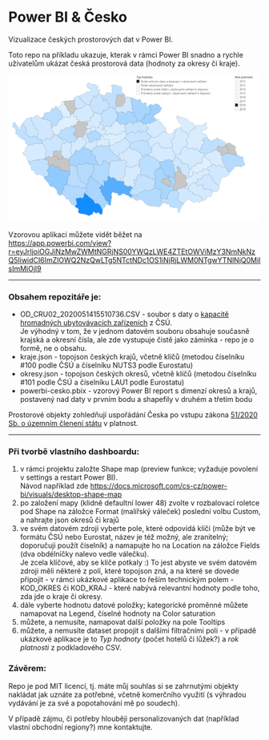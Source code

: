 # Power BI & Česko
Vizualizace českých prostorových dat v Power BI. 

Toto repo na příkladu ukazuje, kterak v rámci Power BI snadno a rychle uživatelům ukázat česká prostorová data (hodnoty za okresy či kraje).

<p align="center">
  <img src="https://github.com/jlacko/powerbi-cesko/blob/main/screenshot.png?raw=true" alt="Power BI aplikace v kontextu České republiky"/>
</p>

Vzorovou aplikaci můžete vidět běžet na<br>https://app.powerbi.com/view?r=eyJrIjoiOGJiNzMwZWMtNGRjNS00YWQzLWE4ZTEtOWViMzY3NmNkNzQ5IiwidCI6ImZlOWQ2NzQwLTg5NTctNDc1OS1iNjRjLWM0NTgwYTNlNjQ0MiIsImMiOjl9

<hr>

### Obsahem repozitáře je:
- OD_CRU02_2020051415510736.CSV - soubor s daty o [kapacitě hromadných ubytovávacích zařízeních](https://www.czso.cz/csu/czso/kapacity-hromadnych-ubytovacich-zarizeni) z ČSÚ.<br>Je výhodný v tom, že v jednom datovém souboru obsahuje současně krajská a okresní čísla, ale zde vystupuje čistě jako záminka - repo je o formě, ne o obsahu.
- kraje.json - topojson českých krajů, včetně klíčů (metodou číselníku #100 podle ČSÚ  a číselníku NUTS3 podle Eurostatu)
- okresy.json - topojson českých okresů, včetně klíčů (metodou číselníku #101 podle ČSÚ a číselníku LAU1 podle Eurostatu)
- powerbi-cesko.pbix - vzorový Power BI report s dimenzí okresů a krajů, postavený nad daty v prvním bodu a shapefily v druhém a třetím bodu

Prostorové objekty zohledňují uspořádání Česka po vstupu zákona [51/2020 Sb. o územním členení státu](https://www.zakonyprolidi.cz/cs/2020-51) v platnost.

<hr>

### Při tvorbě vlastního dashboardu:

1) v rámci projektu založte Shape map (preview funkce; vyžaduje povolení v settings a restart Power BI). <br>Návod například zde https://docs.microsoft.com/cs-cz/power-bi/visuals/desktop-shape-map
2) po založení mapy (klidně defaultní lower 48) zvolte v rozbalovací roletce pod Shape na záložce Format (malířský váleček) poslední volbu Custom, a nahrajte json okresů či krajů
3) ve svém datovém zdroji vyberte pole, které odpovídá klíči (může být ve formátu ČSÚ nebo Eurostat, název je též možný, ale zranitelný; doporučuji použít číselník) a namapujte ho na Location na záložce Fields (dva obdélníčky nalevo vedle válečku). <br>
Je zcela klíčové, aby se klíče potkaly :) To jest abyste ve svém datovém zdroji měli některé z polí, které topojson zná, a na které se dovede připojit - v rámci ukázkové aplikace to řeším technickým polem - KOD_OKRES či KOD_KRAJ - které nabývá relevantní hodnoty podle toho, zda jde o kraje či okresy.
4) dále vyberte hodnotu datové položky; kategorické proměnné můžete namapovat na Legend, číselné hodnoty na Color saturation
5) můžete, a nemusíte, namapovat další položky na pole Tooltips
6) můžete, a nemusíte dataset propojit s dalšími filtračními poli - v případě ukázkové aplikace je to *Typ hodnoty* (počet hotelů či lůžek?) a *rok platnosti* z podkladového CSV.

### Závěrem:
Repo je pod MIT licencí, tj. máte můj souhlas si se zahrnutými objekty nakládat jak uznáte za potřebné, včetně komerčního využití (s výhradou vydávání je za své a popotahování mě po soudech). 

V případě zájmu, či potřeby hlouběji personalizovaných dat (například vlastní obchodní regiony?) mne kontaktujte.


